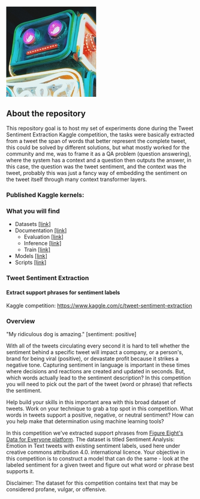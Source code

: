 ![](https://github.com/dimitreOliveira/Tweet-Sentiment-Extraction/blob/master/Assets/banner.png)

## About the repository
This repository goal is to host my set of experiments done during the Tweet Sentiment Extraction Kaggle competition, the tasks were basically extracted from a tweet the span of words that better represent the complete tweet, this could be solved by different solutions, but what mostly worked for the community and me, was to frame it as a QA problem (question answering), where the system has a context and a question then outputs the answer, in this case, the question was the tweet sentiment, and the context was the tweet, probably this was just a fancy way of embedding the sentiment on the tweet itself through many context transformer layers.

### Published Kaggle kernels:

### What you will find
- Datasets [[link]](https://github.com/dimitreOliveira/Tweet-Sentiment-Extraction/tree/master/Datasets)
- Documentation [[link]](https://github.com/dimitreOliveira/Tweet-Sentiment-Extraction/tree/master/Documentation)
  - Evaluation [[link]](https://github.com/dimitreOliveira/Tweet-Sentiment-Extraction/tree/master/Model%20backlog/Evaluation)
  - Inference [[link]](https://github.com/dimitreOliveira/Tweet-Sentiment-Extraction/tree/master/Model%20backlog/Inference)
  - Train [[link]](https://github.com/dimitreOliveira/Tweet-Sentiment-Extraction/tree/master/Model%20backlog/Train)
- Models [[link]](https://github.com/dimitreOliveira/Tweet-Sentiment-Extraction/tree/master/Model%20backlog)
- Scripts [[link]](https://github.com/dimitreOliveira/Tweet-Sentiment-Extraction/tree/master/Scripts)

### Tweet Sentiment Extraction
#### Extract support phrases for sentiment labels

Kaggle competition: https://www.kaggle.com/c/tweet-sentiment-extraction

### Overview

"My ridiculous dog is amazing." [sentiment: positive]

With all of the tweets circulating every second it is hard to tell whether the sentiment behind a specific tweet will impact a company, or a person's, brand for being viral (positive), or devastate profit because it strikes a negative tone. Capturing sentiment in language is important in these times where decisions and reactions are created and updated in seconds. But, which words actually lead to the sentiment description? In this competition you will need to pick out the part of the tweet (word or phrase) that reflects the sentiment.

Help build your skills in this important area with this broad dataset of tweets. Work on your technique to grab a top spot in this competition. What words in tweets support a positive, negative, or neutral sentiment? How can you help make that determination using machine learning tools?

In this competition we've extracted support phrases from [Figure Eight's Data for Everyone platform](https://www.figure-eight.com/data-for-everyone/). The dataset is titled Sentiment Analysis: Emotion in Text tweets with existing sentiment labels, used here under creative commons attribution 4.0. international licence. Your objective in this competition is to construct a model that can do the same - look at the labeled sentiment for a given tweet and figure out what word or phrase best supports it.

Disclaimer: The dataset for this competition contains text that may be considered profane, vulgar, or offensive.
